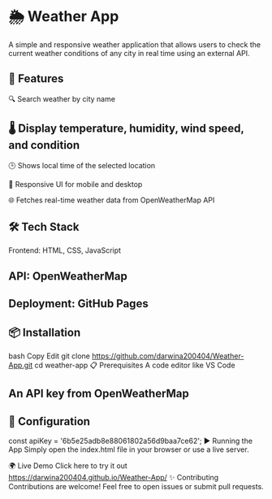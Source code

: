 # 🌦️ Weather App
A simple and responsive weather application that allows users to check the current weather conditions of any city in real time using an external API.

## 🚀 Features
🔍 Search weather by city name

## 🌡️ Display temperature, humidity, wind speed, and condition

🕒 Shows local time of the selected location

🎨 Responsive UI for mobile and desktop

🌐 Fetches real-time weather data from OpenWeatherMap API 

## 🛠️ Tech Stack
 Frontend: HTML, CSS, JavaScript

## API: OpenWeatherMap




## Deployment: GitHub Pages 




## 📦 Installation
bash
Copy
Edit
git clone https://github.com/darwina200404/Weather-App.git
cd weather-app
📋 Prerequisites
A code editor like VS Code

## An API key from OpenWeatherMap

## 🔧 Configuration

const apiKey = '6b5e25adb8e88061802a56d9baa7ce62';
▶️ Running the App
Simply open the index.html file in your browser or use a live server.

🌍 Live Demo
Click here to try it out
https://darwina200404.github.io/Weather-App/
✨ Contributing
Contributions are welcome! Feel free to open issues or submit pull requests.
